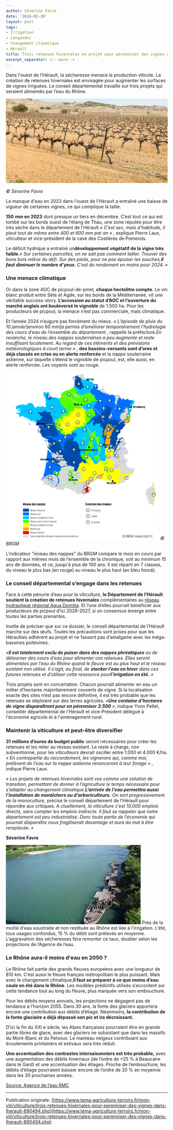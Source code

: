 ```yaml
---
author: Séverine Favre
date: '2024-02-20'
layout: post
tags:
- Irrigation
- Languedoc
- Changement climatique
- Hérault
title: Trois retenues hivernales en projet pour pérenniser des vignes dans l’Hérault
excerpt_separator: <!--more-->
---
```


Dans l'ouest de l’Hérault, la sécheresse menace la production viticole. La création de retenues hivernales est envisagée pour augmenter les surfaces de vignes irriguées. Le conseil départemental travaille sur trois projets qui seraient alimentés par l’eau du Rhône.

![sécheresse](/assets/50baaff25cc6c51504736869fc60798f.jpg)
<!--more-->

_© Séverine Favre_


Le manque d'eau en 2023 dans l'ouest de l'Hérault a entraîné une baisse de vigueur de certaines vignes, ce qui complique la taille.



**150** **mm en 2023** dont presque un tiers en décembre. C’est tout ce qui est tombé sur les bords ouest de l’étang de Thau, une zone réputée pour être très sèche dans le département de l’Hérault._« C’est sec, mais d’habitude, il pleut tout de même entre 400 et 600_  _mm par an_  _»_ , explique Pierre Laux, viticulteur et vice-président de la cave des Costières de Pomerols.

Le déficit hydrique a entraîné un**développement végétatif de la vigne très faible.**_« Sur certaines parcelles, on ne sait pas comment tailler. Trouver des bons bois relève du défi. Sur des pieds, pour ne pas épuiser les souches,**il faut diminuer le nombre d’yeux**. C’est du rendement en moins pour 2024. »_

### Une menace climatique

Or dans la zone AOC de picpoul-de-pinet, **chaque hectolitre compte**. Le vin blanc produit entre Sète et Agde, sur les bords de la Méditerranée, vit une véritable success-story. **L’accession au statut d’AOC et l’ouverture du marché anglais ont bouleversé le vignoble** de 1.500 ha. Pour les producteurs de picpoul, la menace n’est pas commerciale, mais climatique.

Et l’année 2024 n’augure pas forcément du mieux. _« L’épisode de pluie du 10_  _janvier_[environ 60 mm]_a permis d’améliorer temporairement l’hydrologie des cours d’eau de l’ensemble du département_ , rappelle la préfecture._En revanche, le niveau des nappes souterraines a peu augmenté et reste insuffisant localement. Au regard de ces éléments et des prévisions météorologiques à court terme »_ , **des bassins-versants sont d’ores et déjà classés en crise ou en alerte renforcée** et la nappe souterraine astienne, sur laquelle s’étend le vignoble de picpoul, est, elle aussi, en alerte renforcée. Les voyants sont au rouge.

![L'indicateur "Niveau des nappes"](/assets/3554e73361bb862e241bacac963b00fb.png)
_© BRGM_


L'indicateur "niveau des nappes" du BRGM compare le mois en cours par rapport aux mêmes mois de l’ensemble de la chronique, soit au minimum 15 ans de données, et ce, jusqu'à plus de 100 ans. Il est réparti en 7 classes, du niveau le plus bas (en rouge) au niveau le plus haut (en bleu foncé).


### Le conseil départemental s’engage dans les retenues

Face à cette pénurie d’eau pour la viticulture, **le Département de l’Hérault soutient la création de retenues hivernales** complémentaires au [réseau hydraulique régional Aqua Domitia](https://www.tema-agriculture-terroirs.fr/mon-viti/viticulture/dans-le-languedoc-les-surfaces-de-vignes-irriguees-progressent-851709.php). Et l’une d’elles pourrait bénéficier aux producteurs de picpoul d’ici 2026-2027, si un consensus émerge entre toutes les parties prenantes.

Inutile de préciser que sur ce dossier, le conseil départemental de l’Hérault marche sur des œufs. Toutes les précautions sont prises pour que les Héraultais adhèrent au projet et ne fassent pas d’amalgame avec les méga-bassines poitevines.

_«**Il est totalement exclu de puiser dans des nappes phréatiques** ou de détourner des cours d’eau pour alimenter ces retenues. Elles seront alimentées par l’eau du Rhône quand le fleuve est au plus haut et le réseau existant non utilisé. Il s’agit, au final, de **stocker l’eau en hiver** dans ces futures retenues et d’utiliser cette ressource pour**l’irrigation en été.** »_

Trois projets sont en concertation. Chacun pourrait alimenter en eau un millier d’hectares majoritairement couverts de vigne. Si la localisation exacte des sites n’est pas encore définitive, il est très probable que les retenues se déploient sur des terres agricoles. _«**Une centaine d’hectares de vigne disparaîtront pour en pérenniser 3.500** »_, indique Yvon Pellet, conseiller départemental de l'Hérault et vice-Président délégué à l'économie agricole et à l'aménagement rural.

### Maintenir la viticulture et peut-être diversifier

**31** **millions d’euros de budget public** seront nécessaires pour créer les retenues et les relier au réseau existant. Le reste à charge, non subventionné, pour les viticulteurs devrait osciller entre 1.000 et 4.000 €/ha. _« En contrepartie du raccordement, les vignerons qui, comme moi, prélèvent de l’eau sur la nappe astienne renonceront à leur forage »_ , indique Pierre Laux.

_« Les projets de retenues hivernales sont vus comme une solution de transition, permettant de donner à l’agriculture le temps nécessaire pour s’adapter au changement climatique.**L’arrivée de l’eau permettra aussi l’installation de maraîchers ou d’arboriculteurs.** On sort progressivement de la monoculture,_ précise le conseil département de l’Hérault pour répondre aux critiques. A _ctuellement, la viticulture c’est 10.000 emplois directs, sans compter les emplois indirects. Il faut se rappeler que notre département est peu industrialisé. Donc toute partie de l’économie qui pourrait disparaître nous fragiliserait davantage et aura du mal à être remplacée. »_

**Séverine Favre**

![](/assets/19cbd546c6efde5081cb1aac59ce922c.jpg) Près de la moitié d'eau soustraite et non restituée au Rhône est liée à l'irrigation. L’été, tous usages confondus, 15 % du débit sont prélevés en moyenne. L’aggravation des sécheresses fera remonter ce taux, doubler selon les projections de l’Agence de l’eau. 

### Le Rhône aura-il moins d'eau en 2050 ?

Le Rhône fait partie des grands fleuves européens avec une longueur de 810 km. C’est aussi le fleuve français métropolitain le plus puissant. Mais avec le changement climatique,**il faut se préparer à ce que moins d’eau coule en été dans le Rhône**. Les modèles prédictifs utilisés s’accordent sur cette tendance tout au long du fleuve, plus marquée vers son embouchure.

Pour les débits moyens annuels, les projections ne dégagent pas de tendance à l’horizon 2055. Dans 30 ans, la fonte des glaciers apportera encore une contribution aux débits d’étiage. Néanmoins, **la contribution de la fonte glaciaire a déjà dépassé son pic et ira décroissant.**

D’ici la fin du XXI e siècle, les Alpes françaises pourraient être en grande partie libres de glace, avec des glaciers ne subsistant que dans les massifs du Mont-Blanc et du Pelvoux. Le manteau neigeux contribuant aux écoulements printaniers et estivaux sera très réduit.

**Une accentuation des contrastes intersaisonniers est très probable,** avec une augmentation des débits hivernaux (de l’ordre de +25 % à Beaucaire dans le Gard) et une accentuation des étiages. Proche de l’embouchure, les débits d’étiage pourraient baisser encore de l’ordre de 20 % en moyenne dans les 30 prochaines années.

[Source: Agence de l’eau RMC](https://www.eaurmc.fr/upload/docs/application/pdf/2023-03/aermc_plaquette_rhoene_reugime_hydrologique_v9_bigbang_web.pdf)

---

Publication originale: [https://www.tema-agriculture-terroirs.fr/mon-viti/viticulture/trois-retenues-hivernales-pour-perenniser-des-vignes-dans-lherault-890494.php](https://www.tema-agriculture-terroirs.fr/mon-viti/viticulture/trois-retenues-hivernales-pour-perenniser-des-vignes-dans-lherault-890494.php)
